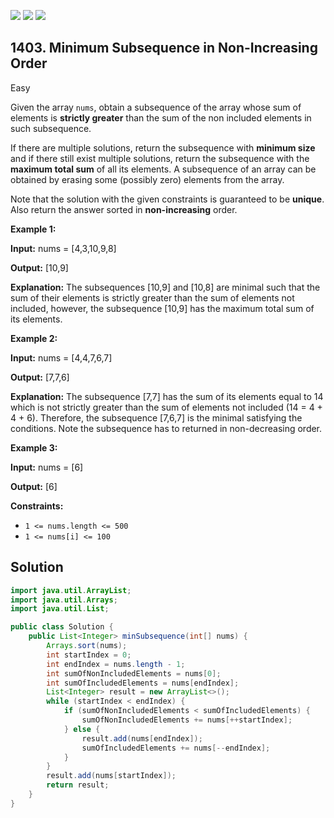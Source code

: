 [![](https://img.shields.io/github/stars/javadev/LeetCode-in-Java?label=Stars&style=flat-square)](https://github.com/javadev/LeetCode-in-Java)
[![](https://img.shields.io/github/forks/javadev/LeetCode-in-Java?label=Fork%20me%20on%20GitHub%20&style=flat-square)](https://github.com/javadev/LeetCode-in-Java/fork)
[![](https://img.shields.io/badge/-LeetCode%20in%20Kotlin-blue?style=flat-square)](https://github.com/javadev/LeetCode-in-Kotlin)

## 1403\. Minimum Subsequence in Non-Increasing Order

Easy

Given the array `nums`, obtain a subsequence of the array whose sum of elements is **strictly greater** than the sum of the non included elements in such subsequence.

If there are multiple solutions, return the subsequence with **minimum size** and if there still exist multiple solutions, return the subsequence with the **maximum total sum** of all its elements. A subsequence of an array can be obtained by erasing some (possibly zero) elements from the array.

Note that the solution with the given constraints is guaranteed to be **unique**. Also return the answer sorted in **non-increasing** order.

**Example 1:**

**Input:** nums = [4,3,10,9,8]

**Output:** [10,9]

**Explanation:** The subsequences [10,9] and [10,8] are minimal such that the sum of their elements is strictly greater than the sum of elements not included, however, the subsequence [10,9] has the maximum total sum of its elements.

**Example 2:**

**Input:** nums = [4,4,7,6,7]

**Output:** [7,7,6]

**Explanation:** The subsequence [7,7] has the sum of its elements equal to 14 which is not strictly greater than the sum of elements not included (14 = 4 + 4 + 6). Therefore, the subsequence [7,6,7] is the minimal satisfying the conditions. Note the subsequence has to returned in non-decreasing order.

**Example 3:**

**Input:** nums = [6]

**Output:** [6]

**Constraints:**

*   `1 <= nums.length <= 500`
*   `1 <= nums[i] <= 100`

## Solution

```java
import java.util.ArrayList;
import java.util.Arrays;
import java.util.List;

public class Solution {
    public List<Integer> minSubsequence(int[] nums) {
        Arrays.sort(nums);
        int startIndex = 0;
        int endIndex = nums.length - 1;
        int sumOfNonIncludedElements = nums[0];
        int sumOfIncludedElements = nums[endIndex];
        List<Integer> result = new ArrayList<>();
        while (startIndex < endIndex) {
            if (sumOfNonIncludedElements < sumOfIncludedElements) {
                sumOfNonIncludedElements += nums[++startIndex];
            } else {
                result.add(nums[endIndex]);
                sumOfIncludedElements += nums[--endIndex];
            }
        }
        result.add(nums[startIndex]);
        return result;
    }
}
```